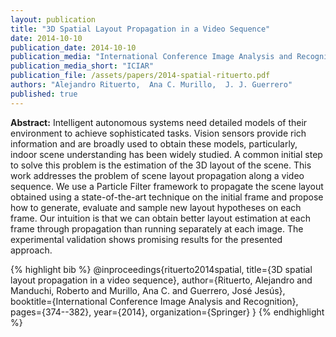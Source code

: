 ```yaml
---
layout: publication
title: "3D Spatial Layout Propagation in a Video Sequence"
date: 2014-10-10
publication_date: 2014-10-10
publication_media: "International Conference Image Analysis and Recognition"
publication_media_short: "ICIAR"
publication_file: /assets/papers/2014-spatial-rituerto.pdf
authors: "Alejandro Rituerto,  Ana C. Murillo,  J. J. Guerrero"
published: true
---
```


**Abstract:**
Intelligent autonomous systems need detailed models of their environment to achieve sophisticated tasks. Vision sensors provide rich information and are broadly used to obtain these models, particularly, indoor scene understanding has been widely studied. A common initial step to solve this problem is the estimation of the 3D layout of the scene. This work addresses the problem of scene layout propagation along a video sequence. We use a Particle Filter framework to propagate the scene layout obtained using a state-of-the-art technique on the initial frame and propose how to generate, evaluate and sample new layout hypotheses on each frame. Our intuition is that we can obtain better layout estimation at each frame through propagation than running separately at each image. The experimental validation shows promising results for the presented approach.

{% highlight bib %}
@inproceedings{rituerto2014spatial,
title={3D spatial layout propagation in a video sequence},
author={Rituerto, Alejandro and Manduchi, Roberto and Murillo, Ana C. and Guerrero, José Jesús},
booktitle={International Conference Image Analysis and Recognition},
pages={374--382},
year={2014},
organization={Springer}
}
{% endhighlight %}
